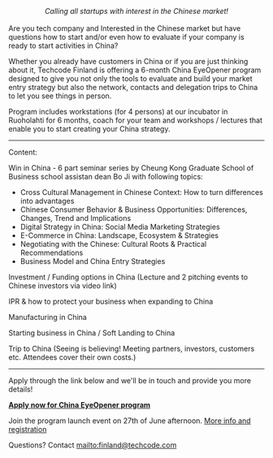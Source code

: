 <center><i>Calling all startups with interest in the Chinese market!</i></center>
<br/>
Are you tech company and Interested in the Chinese market but have questions how to start and/or even how to evaluate if your company is ready to start activities in China?

Whether you already have customers in China or if you are just thinking about it, Techcode Finland is offering a 6-month China EyeOpener program designed to give you not only the tools to evaluate and build your market entry strategy but also the network, contacts and delegation trips to China to let you see things in person.

Program includes workstations (for 4 persons) at our incubator in Ruoholahti for 6 months, coach for your team and workshops / lectures that enable you to start creating your China strategy.

----
Content:

Win in China - 6 part seminar series by Cheung Kong Graduate School of Business school assistan dean Bo Ji with following topics:
*  Cross Cultural Management in Chinese Context: How to turn differences into advantages
*  Chinese Consumer Behavior & Business Opportunities: Differences, Changes, Trend and Implications
*  Digital Strategy in China: Social Media Marketing Strategies
*  E-Commerce in China: Landscape, Ecosystem & Strategies
*  Negotiating with the Chinese: Cultural Roots & Practical Recommendations
*  Business Model and China Entry Strategies

Investment / Funding options in China (Lecture and 2 pitching events to Chinese investors via video link)

IPR & how to protect your business when expanding to China

Manufacturing in China

Starting business in China / Soft Landing to China

Trip to China (Seeing is believing! Meeting partners, investors, customers etc. Attendees cover their own costs.)

---

Apply through the link below and we'll be in touch and provide you more details!

[**Apply now for China EyeOpener program**](https://juhopirinen.typeform.com/to/kQ9qGD)

Join the program launch event on 27th of June afternoon. [More info and registration](https://www.eventbrite.com/e/do-you-know-how-to-win-in-china-tickets-35373917339)

Questions? Contact <mailto:finland@techcode.com>
